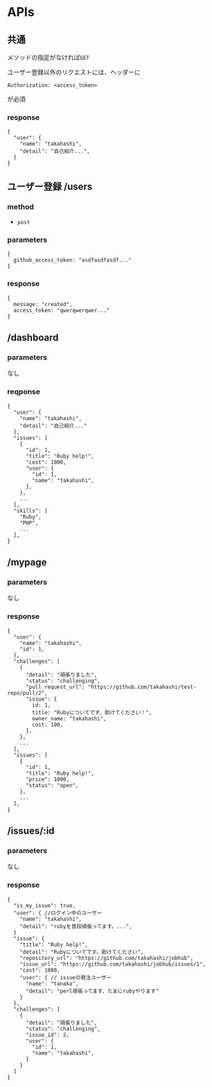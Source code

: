 # APIs

## 共通
メソッドの指定がなければ`GET`

ユーザー登録以外のリクエストには、ヘッダーに
```
Authorization: <access_token>
```
が必須
### response
```
{
  "user": {
    "name": "takahashi",
    "detail": "自己紹介...",
  }
}
```
## ユーザー登録 /users
### method
- `post`
### parameters
```
{
  github_access_token: "asdfasdfasdf..."
}
```
### response
```
{
  message: "created",
  access_token: "qwerqwerqwer..."
}
```

## /dashboard
### parameters
なし

### reqponse
```
{
  "user": {
    "name": "takahashi",
    "detail": "自己紹介..."
  },
  "issues": [
    {
      "id": 1,
      "title": "Ruby help!",
      "cost": 1000,
      "user": {
        "id": 1,
        "name": "takahashi",
      },
    },
    ...
  ],
  "skills": [
    "Ruby",
    "PHP",
    ...
  ],
}
```

## /mypage
### parameters
なし

### response
```
{
  "user": {
    "name": "takahashi",
    "id": 1,
  },
  "challenges": [
    {
      "detail": "頑張りました",
      "status": "challenging",
      "pull_request_url": "https://github.com/takahashi/test-repo/pull/2",
      "issue": {
        id: 1,
        title: "Rubyについてです、助けてください！",
        owner_name: "takahashi",
        cost: 100,
      },
    },
    ...
  ],
  "issues": [
    {
      "id": 1,
      "title": "Ruby help!",
      "price": 1000,
      "status": "open",
    },
    ...
  ],
}
```

## /issues/:id
### parameters
なし

### response
```
{
  "is_my_issue": true,
  "user": { //ログイン中のユーザー
    "name": "takahashi",
    "detail": "rubyを普段頑張ってます。...",
  }
  "issue": {
    "title": "Ruby help!",
    "detail": "Rubyについてです。助けてください",
    "repository_url": "https://github.com/takahashi/jobhub",
    "issue_url": "https://github.com/takahashi/jobhub/issues/1",
    "cost": 1000,
    "user": { // issueの発注ユーザー
      "name": "tanaka",
      "detail": "perl頑張ってます、たまにrubyやります"
    }
  },
  "challenges": [
    {
      "detail": "頑張りました",
      "status": "challenging",
      "issue_id": 2,
      "user": {
        "id": 1,
        "name": "takahashi",
      }
    }
  ]
}
```
